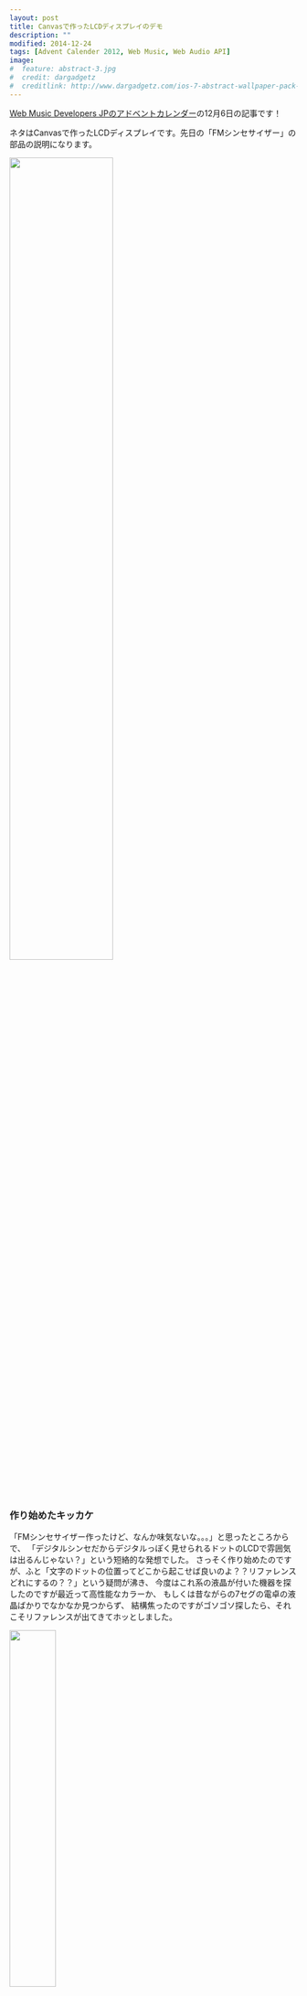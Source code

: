 ```yaml
---
layout: post
title: Canvasで作ったLCDディスプレイのデモ
description: ""
modified: 2014-12-24
tags: [Advent Calender 2012, Web Music, Web Audio API]
image:
#  feature: abstract-3.jpg
#  credit: dargadgetz
#  creditlink: http://www.dargadgetz.com/ios-7-abstract-wallpaper-pack-for-iphone-5-and-ipod-touch-retina/
---
```

<div> </div>
<a href="https://adventar.org/calendars/22" taget="_blank">Web Music Developers JPのアドベントカレンダー</a>の12月6日の記事です！

ネタはCanvasで作ったLCDディスプレイです。先日の「FMシンセサイザー」の部品の説明になります。

<div class="post-image-center">
  <img src="{{ site.url }}/images/2012/12/20121206-advent-01.png" width="60%">
</div>

### 作り始めたキッカケ
「FMシンセサイザー作ったけど、なんか味気ないな。。。」と思ったところからで、
「デジタルシンセだからデジタルっぽく見せられるドットのLCDで雰囲気は出るんじゃない？」という短絡的な発想でした。
さっそく作り始めたのですが、ふと「文字のドットの位置ってどこから起こせば良いのよ？？リファレンスどれにするの？？」という疑問が沸き、
今度はこれ系の液晶が付いた機器を探したのですが最近って高性能なカラーか、
もしくは昔ながらの7セグの電卓の液晶ばかりでなかなか見つからず、
結構焦ったのですがゴソゴソ探したら、それこそリファレンスが出てきてホッとしました。

<div class="post-image-center">
  <img src="{{ site.url }}/images/2012/12/20121206-advent-02.jpg" width="40%">
</div>

出て来たのはコレです。なんとも懐かしい<a href="https://ja.wikipedia.org/wiki/%E3%83%A4%E3%83%9E%E3%83%8F%E3%83%BBMU%E3%82%B7%E3%83%AA%E3%83%BC%E3%82%BA" target="_blank">Yamaha MU2000</a>です。
<a href="http://pc.watch.impress.co.jp/docs/article/991012/yamaha.htm" target="_blank">1999年に発売されたみたい</a>です。MIDIファイルも引っ張りだして来て、
ひとしきり遊んでから作業続行しました。MU2000のお陰もありドットの文字を起こすのは短時間でできました。


## 本題の使い方
手順は簡単です。

#### (1) HTMLファイルにcanvasのエリアを作ります。(例：index.html)

```html
<canvas id="canvasLCD"></canvas>
```

#### (2) 以下のJavaScriptを貼付けます。(例：main.js)

```javascript
var lcd = new CanvasLCD('01');
lcd.init('canvasLCD', 'initialword', true);
```

- 1行目<br>- 引数はディスプレイの色のタイプです。<br>- 01, 02, 03, 04, 05, 06 の6種類用意しています。(デモページに全種類出てます)
- 2行目<br>- 第1引数(canvasLCD)はHTMLで指定canvasのIDです。<br> - 第2引数(initialword)は、最初のロゴ表示の直後に表示させる文字列です。<br>- 第3引数(true)はロゴ表示をさせるか否かのフラグです。

#### (3) 文字をディスプレイに表示させる。

```javascript
lcd.write2Display('lettersRL01', 'ABCDEFG');
```
- 第1引数(lettersRL01)は文字をどう出現させるかです。3種類用意しています。
<br>- letters 指定された文字列を一度に表示
<br>- lettersRL01 指定された文字列を左から右に向かって表示させる
<br>- lettersRL02 指定された文字列を左から右に向かって表示させる
<br>- lettersRL01との違いは複数あった場合、複数行同時に表示させる点


基本的な動作はこんなところです。

ちょっと面倒ですが、こんなこともできます。 

- 表示できる文字数、行数も変更することが可能です。<br> canvasLCD.jsの中をいじらないといけないのがイケてないです。すみません。


```javascript
var digits = { 'x': 18, 'y': 2 }; // Line55: canvasLCD.js
```

- 色の種類も追加することが可能です。canvasLCD.jsのcolorSetに追加すれば利用可能です。


## 感想
色のセットは数字の古い順から時代で並べてるつもり(確固たる根拠はなく感覚です)なんですが、並べて初めて気がついたのが「進化してるんだな〜」というところでした。lcdType: 04 は初めて見たときは「暗いところで見られていいね！」って昔は思ったのですが、最新の lcdType:06 と比べると、ギラつきが多くて(コントラストの設定ができる機器もありましたね)ちょっと見難いですよね。lcdType:06 は<a href="http://jp.yamaha.com/products/music-production/synthesizers/mx/?mode=series" target="_blank">Yamaha MX49</a>だったり、<a href="http://www.roland.co.jp/products/jp/INTEGRA-7/" target="_blank">Roland INTEGRA-7</a>の色合いですね。(INTEGRA-7は背景がもう少し黒いかな。。)
目的だったデジタルっぽく見えるのも達成できたし(自己満足)、楽しかったし、比較もできたし、よかったな〜、と自己満足しています。

